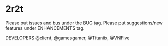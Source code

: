 # 2r2t

Please put issues and bus under the BUG tag.
Please put suggestions/new features under ENHANCEMENTS tag.

DEVELOPERS
@client, @gamesgamer, @Titaniix, @VNFive
